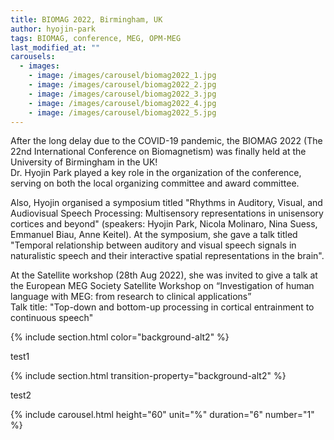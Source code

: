 ```yaml
---
title: BIOMAG 2022, Birmingham, UK
author: hyojin-park
tags: BIOMAG, conference, MEG, OPM-MEG
last_modified_at: ""
carousels:
  - images: 
    - image: /images/carousel/biomag2022_1.jpg
    - image: /images/carousel/biomag2022_2.jpg
    - image: /images/carousel/biomag2022_3.jpg
    - image: /images/carousel/biomag2022_4.jpg
    - image: /images/carousel/biomag2022_5.jpg
---
```


After the long delay due to the COVID-19 pandemic, the BIOMAG 2022 (The 22nd International Conference on Biomagnetism) was finally held at the University of Birmingham in the UK! <br>
Dr. Hyojin Park played a key role in the organization of the conference, serving on both the local organizing committee and award committee. 

Also, Hyojin organised a symposium titled "Rhythms in Auditory, Visual, and Audiovisual Speech Processing: Multisensory representations in unisensory cortices and beyond" (speakers: Hyojin Park, Nicola Molinaro, Nina Suess, Emmanuel Biau, Anne Keitel). At the symposium, she gave a talk titled "Temporal relationship between auditory and visual speech signals in naturalistic speech and their interactive spatial representations in the brain".

At the Satellite workshop (28th Aug 2022), she was invited to give a talk at the European MEG Society Satellite Workshop on “Investigation of human language with MEG: from research to clinical applications” <br>
Talk title: "Top-down and bottom-up processing in cortical entrainment to continuous speech"

{% include section.html color="background-alt2" %}

test1

{% include section.html transition-property="background-alt2" %}

test2

{% include carousel.html height="60" unit="%" duration="6" number="1" %}
